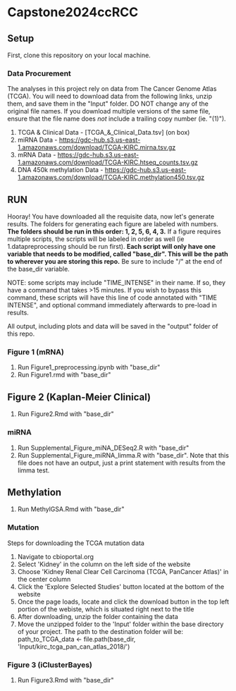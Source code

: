 # Capstone2024ccRCC

## Setup 
First, clone this repository on your local machine. 

### Data Procurement
The analyses in this project rely on data from The Cancer Genome Atlas (TCGA). You will need to download data from the following links, unzip them, and save them in the "Input" folder. DO NOT change any of the original file names. If you download multiple versions of the same file, ensure that the file name does *not* include a trailing copy number (ie. "(1)"). 

1. TCGA & Clinical Data - [TCGA_&_Clinical_Data.tsv] (on box)
2. miRNA Data - https://gdc-hub.s3.us-east-1.amazonaws.com/download/TCGA-KIRC.mirna.tsv.gz
3. mRNA Data - https://gdc-hub.s3.us-east-1.amazonaws.com/download/TCGA-KIRC.htseq_counts.tsv.gz
4. DNA 450k methylation Data - https://gdc-hub.s3.us-east-1.amazonaws.com/download/TCGA-KIRC.methylation450.tsv.gz


## RUN
Hooray! You have downloaded all the requisite data, now let's generate results. The folders for generating each figure are labeled with numbers. **The folders should be run in this order: 1, 2, 5, 6, 4, 3.** If a figure requires multiple scripts, the scripts will be labeled in order as well (ie 1.datapreprocessing should be run first). **Each script will only have one variable that needs to be modified, called "base_dir". This will be the path to wherever you are storing this repo.** Be sure to include "/" at the end of the base_dir variable. 

NOTE: some scripts may include "TIME_INTENSE" in their name. If so, they have a command that takes >15 minutes. If you wish to bypass this command, these scripts will have this line of code annotated with "TIME INTENSE", and optional command immediately afterwards to pre-load in results. 

All output, including plots and data will be saved in the "output" folder of this repo. 

### Figure 1 (mRNA)
1. Run Figure1_preprocessing.ipynb with "base_dir"
2. Run Figure1.rmd with "base_dir"

## Figure 2 (Kaplan-Meier Clinical)
1. Run Figure2.Rmd with "base_dir"

### miRNA
1. Run Supplemental_Figure_miNA_DESeq2.R with "base_dir"
2. Run Supplemental_Figure_miRNA_limma.R with "base_dir". Note that this file does not have an output, just a print statement with results from the limma test.

## Methylation
1. Run MethylGSA.Rmd with "base_dir"

### Mutation
Steps for downloading the TCGA mutation data
1. Navigate to cbioportal.org
2. Select 'Kidney' in the column on the left side of the website
3. Choose 'Kidney Renal Clear Cell Carcinoma (TCGA, PanCancer Atlas)' in the center column
4. Click the 'Explore Selected Studies' button located at the bottom of the website
5. Once the page loads, locate and click the download button in the top left portion of the webiste, which is situated right next to the title
6. After downloading, unzip the folder containing the data
7. Move the unzipped folder to the 'Input' folder within the base directory of your project. The path to the destination folder will be:
   path_to_TCGA_data <- file.path(base_dir, 'Input/kirc_tcga_pan_can_atlas_2018/')

### Figure 3 (iClusterBayes)
1. Run Figure3.Rmd with "base_dir"
